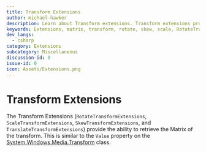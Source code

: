 ```yaml
---
title: Transform Extensions
author: michael-hawker
description: Learn about Transform extensions. Transform extensions provide the ability to retrieve the Matrix of the transform.
keywords: Extensions, matrix, transform, rotate, skew, scale, RotateTransform, Value, ScaleTransform, SkewTransform, TranslateTransform
dev_langs:
  - csharp
category: Extensions
subcategory: Miscellaneous
discussion-id: 0
issue-id: 0
icon: Assets/Extensions.png
---
```


# Transform Extensions

The Transform Extensions (`RotateTransformExtensions`, `ScaleTransformExtensions`, `SkewTransformExtensions`, and `TranslateTransformExtensions`) provide the ability to retrieve the Matrix of the transform.  This is similar to the `Value` property on the [System.Windows.Media.Transform](/dotnet/api/system.windows.media.transform) class.

